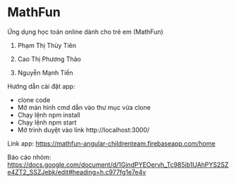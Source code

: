 ﻿# MathFun
Ứng dụng học toán online dành cho trẻ em (MathFun) 

1. Phạm Thị Thùy Tiên

2. Cao Thị Phương Thảo

3. Nguyễn Mạnh Tiến

Hướng dẫn cài đặt app:
- clone code
- Mở màn hình cmd dẫn vào thư mục vừa clone
- Chạy lệnh npm install
- Chạy lệnh npm start 
- Mở trình duyệt vào link http://localhost:3000/

Link app: https://mathfun-angular-childrenteam.firebaseapp.com/home

Báo cáo nhóm: https://docs.google.com/document/d/1GindPYEOervh_Tc985ib1UAhPYS2SZe4ZT2_SSZJebk/edit#heading=h.c977fg1e7e4v

